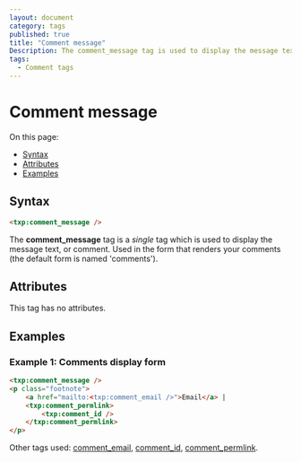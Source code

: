```yaml
---
layout: document
category: tags
published: true
title: "Comment message"
Description: The comment_message tag is used to display the message text, or comment.
tags:
  - Comment tags
---
```


# Comment message

On this page:

* [Syntax](#user-content-syntax)
* [Attributes](#user-content-attributes)
* [Examples](#user-content-examples)

## Syntax

~~~ html
<txp:comment_message />
~~~

The **comment_message** tag is a *single* tag which is used to display the message text, or comment. Used in the form that renders your comments (the default form is named 'comments').

## Attributes

This tag has no attributes.

## Examples

### Example 1: Comments display form

~~~ html
<txp:comment_message />
<p class="footnote">
    <a href="mailto:<txp:comment_email />">Email</a> |
    <txp:comment_permlink>
        <txp:comment_id />
    </txp:comment_permlink>
</p>
~~~

Other tags used: [comment_email](comment-email), [comment_id](comment-id), [comment_permlink](comment-permlink).
